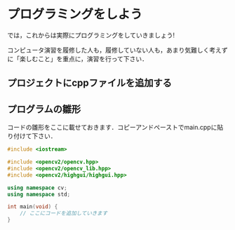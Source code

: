 # プログラミングをしよう

では，これからは実際にプログラミングをしていきましょう!

コンピュータ演習を履修した人も，履修していない人も，あまり気難しく考えずに「楽しむこと」を重点に，演習を行って下さい．

## プロジェクトにcppファイルを追加する

## プログラムの雛形

コードの雛形をここに載せておきます．コピーアンドペーストでmain.cppに貼り付けて下さい．

```C++
#include <iostream>

#include <opencv2/opencv.hpp>
#include <opencv2/opencv_lib.hpp>
#include <opencv2/highgui/highgui.hpp>

using namespace cv;
using namespace std;

int main(void) {
    // ここにコードを追加していきます
}
```